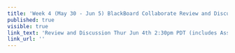 ```yaml
---
title: 'Week 4 (May 30 - Jun 5) BlackBoard Collaborate Review and Discussion'
published: true
visible: true
link_text: 'Review and Discussion Thur Jun 4th 2:30pm PDT (includes Assignment #1 discussion)'
link_url: ''
---
```

